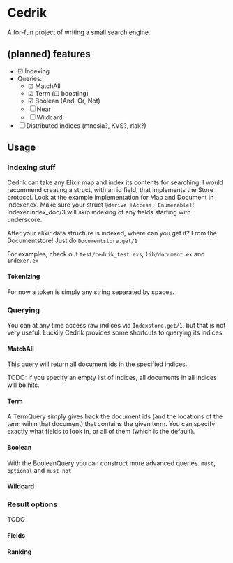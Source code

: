 # Cedrik

A for-fun project of writing a small search engine.

## (planned) features

- ☑ Indexing 
- Queries:
    - ☑ MatchAll
    - ☑ Term (☐ boosting)
    - ☑ Boolean (And, Or, Not)
    - ☐ Near 
    - ☐ Wildcard
- ☐ Distributed indices (mnesia?, KVS?, riak?)

## Usage

### Indexing stuff

Cedrik can take any Elixir map and index its contents for searching.
I would recommend creating a struct, with an id field, that
implements the Store protocol. Look at the example implementation
for Map and Document in indexer.ex.
Make sure your struct `@derive [Access, Enumerable]`!
Indexer.index_doc/3 will skip indexing of any fields starting with underscore.

After your elixir data structure is indexed, where can you get it?
From the Documentstore! Just do `Documentstore.get/1`

For examples, check out `test/cedrik_test.exs`,
`lib/document.ex` and `indexer.ex`

#### Tokenizing

For now a token is simply any string separated by spaces.

### Querying

You can at any time access raw indices via `Indexstore.get/1`, but
that is not very useful. Luckily Cedrik provides some shortcuts to
querying its indices.

#### MatchAll

This query will return all document ids in the specified indices.

TODO:
If you specify an empty list of indices, all documents in all indices
will be hits.

#### Term

A TermQuery simply gives back the document ids (and the locations of the
term wihin that document) that contains the given term.
You can specify exactly what fields to look in, or all of them
(which is the default).

#### Boolean

With the BooleanQuery you can construct more advanced queries.
`must`, `optional` and `must_not`

#### Wildcard

### Result options

TODO

#### Fields

#### Ranking

